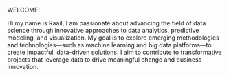 WELCOME!

Hi my name is Raail, I am passionate about advancing the field of data science through innovative approaches to data analytics, predictive modeling, and visualization. My goal is to explore emerging methodologies and technologies—such as machine learning and big data platforms—to create impactful, data-driven solutions. I aim to contribute to transformative projects that leverage data to drive meaningful change and business innovation.
